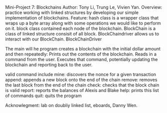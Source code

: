 Mini-Project 7: Blockchains
Author: Tony Li, Trung Le, Vivien Yan.
Overview: practice working with linked structures by developing our simple implementation of blockchains.
Feature: hash class is a wrapper class that wraps up a byte array along with some operations we would like to perform on it. 
block class contained each node of the blockchain.
BlockChain is a class of linked structure consisit of all block.
BlockChaindriver allows us to interact with our BlockChain. BlockChainDriver

The main will he program creates a blockchain with the initial dollar amount and then repeatedly:
Prints out the contents of the blockchain.
Reads in a command from the user.
Executes that command, potentially updating the blockchain and reporting back to the user.

valid command include 
mine: discovers the nonce for a given transaction
    append: appends a new block onto the end of the chain
    remove: removes the last block from the end of the chain
    check: checks that the block chain is valid
    report: reports the balances of Alexis and Blake
    help: prints this list of commands
    quit: quits the program

Acknowlegment: lab on doubliy linked list, eboards, Danny Wen.
